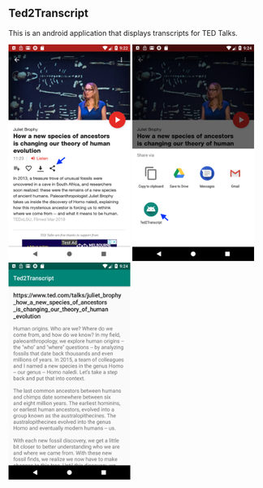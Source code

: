 Ted2Transcript
-----
This is an android application that displays transcripts for TED Talks.

<img src="./docs/ted_app.png" width="240"/> <img src="./docs/ted_share.png" width="240"/> <img src="./docs/t2t_app.png" width="240"/>